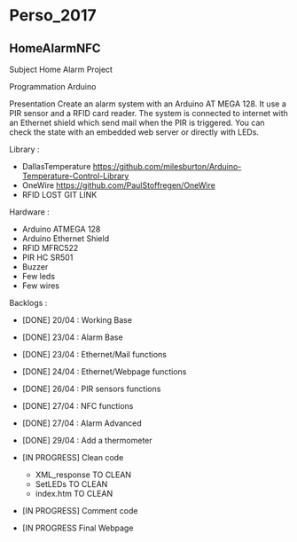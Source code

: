 # Perso_2017
## HomeAlarmNFC

Subject 
  Home Alarm Project

Programmation
  Arduino

Presentation
  Create an alarm system with an Arduino AT MEGA 128. It use a PIR sensor and a RFID card reader. The system is connected to internet with an Ethernet shield which send mail when the PIR is triggered. You can check the state with an embedded web server or directly with LEDs.

Library :
  * DallasTemperature   https://github.com/milesburton/Arduino-Temperature-Control-Library
  * OneWire 	 		https://github.com/PaulStoffregen/OneWire
  * RFID				LOST GIT LINK

  
Hardware :	
  * Arduino ATMEGA 128
  * Arduino Ethernet Shield
  * RFID MFRC522
  * PIR HC SR501
  * Buzzer
  * Few leds
  * Few wires
  
  
Backlogs :
  * [DONE] 20/04 : Working Base
  * [DONE] 23/04 : Alarm Base
  * [DONE] 23/04 : Ethernet/Mail functions
  * [DONE] 24/04 : Ethernet/Webpage functions
  * [DONE] 26/04 : PIR sensors functions
  * [DONE] 27/04 : NFC functions
  * [DONE] 27/04 : Alarm Advanced
  * [DONE] 29/04 : Add a thermometer
 
  * [IN PROGRESS] Clean code
       * XML_response     TO CLEAN
       * SetLEDs          TO CLEAN
       * index.htm        TO CLEAN
  * [IN PROGRESS] Comment code
  * [IN PROGRESS Final Webpage

